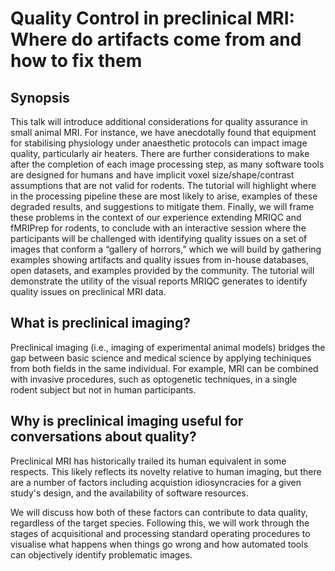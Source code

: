 # Quality Control in preclinical MRI: Where do artifacts come from and how to fix them

## Synopsis
This talk will introduce
additional considerations for
quality assurance in small
animal MRI. For instance, we
have anecdotally found that
equipment for stabilising
physiology under anaesthetic
protocols can impact image
quality, particularly air
heaters. There are further
considerations to make after
the completion of each image
processing step, as many
software tools are designed
for humans and have implicit
voxel size/shape/contrast
assumptions that are not
valid for rodents. The tutorial
will highlight where in the
processing pipeline these are
most likely to arise, examples
of these degraded results,
and suggestions to mitigate
them. Finally, we will frame
these problems in the context
of our experience extending
MRIQC and fMRIPrep for
rodents, to conclude with an
interactive session where the
participants will be
challenged with identifying
quality issues on a set of
images that conform a
“gallery of horrors,” which we
will build by gathering
examples showing artifacts
and quality issues from in-house databases, open
datasets, and examples
provided by the community.
The tutorial will demonstrate
the utility of the visual reports
MRIQC generates to identify
quality issues on preclinical
MRI data.

## What is preclinical imaging?

Preclinical imaging (i.e., imaging of experimental animal models) bridges the
gap between basic science and medical science by applying techiniques from both
fields in the same individual.
For example, MRI can be combined with invasive procedures, such as optogenetic
techniques, in a single rodent subject but not in human participants.

## Why is preclinical imaging useful for conversations about quality?

Preclinical MRI has historically trailed its human equivalent in some respects.
This likely reflects its novelty relative to human imaging, but there are a
number of factors including acquistion idiosyncracies for a given study's design,
and the availability of software resources.

We will discuss how both of these factors can contribute to data quality,
regardless of the target species.
Following this, we will work through the stages of acquisitional and processing
standard operating procedures to visualise what happens when things go wrong and
how automated tools can objectively identify problematic images.
